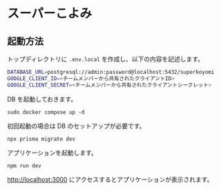 # スーパーこよみ

## 起動方法

トップディレクトリに `.env.local` を作成し、以下の内容を記述します。

```sh
DATABASE_URL=postgresql://admin:password@localhost:5432/superkoyomi
GOOGLE_CLIENT_ID=<チームメンバーから共有されたクライアントID>
GOOGLE_CLIENT_SECRET=<チームメンバーから共有されたクライアントシークレット>
```

DB を起動しておきます。

```console
sudo docker compose up -d
```

初回起動の場合は DB のセットアップが必要です。

```console
npx prisma migrate dev
```

アプリケーションを起動します。

```console
npm run dev
```

[http://localhost:3000](http://localhost:3000) にアクセスするとアプリケーションが表示されます。
